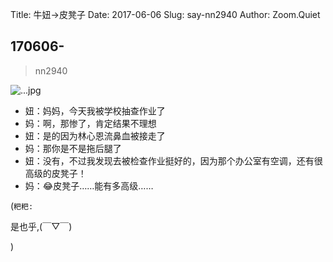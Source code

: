 Title: 牛妞->皮凳子
Date: 2017-06-06
Slug: say-nn2940
Author: Zoom.Quiet


## 170606-
> nn2940


![...jpg](http://zoomquiet.qiniucdn.com/niuniu-albums/nn2017/170606-nn2940.jpeg?imageView2/2/w/360)


- 妞：妈妈，今天我被学校抽查作业了
- 妈：啊，那惨了，肯定结果不理想
- 妞：是的因为林心恩流鼻血被接走了
- 妈：那你是不是拖后腿了
- 妞：没有，不过我发现去被检查作业挺好的，因为那个办公室有空调，还有很高级的皮凳子！
- 妈：😂皮凳子……能有多高级……



(`粑粑:` 

是也乎,(￣▽￣)


)
